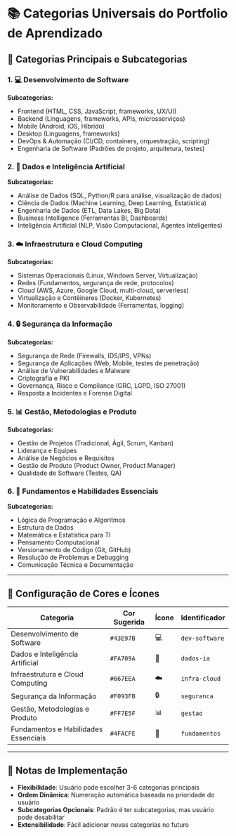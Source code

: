 # 📚 Categorias Universais do Portfolio de Aprendizado

## 🎯 Categorias Principais e Subcategorias

### 1. 💻 Desenvolvimento de Software
**Subcategorias:**
- Frontend (HTML, CSS, JavaScript, frameworks, UX/UI)
- Backend (Linguagens, frameworks, APIs, microsserviços)
- Mobile (Android, iOS, Híbrido)
- Desktop (Linguagens, frameworks)
- DevOps & Automação (CI/CD, containers, orquestração, scripting)
- Engenharia de Software (Padrões de projeto, arquitetura, testes)

### 2. 🤖 Dados e Inteligência Artificial
**Subcategorias:**
- Análise de Dados (SQL, Python/R para análise, visualização de dados)
- Ciência de Dados (Machine Learning, Deep Learning, Estatística)
- Engenharia de Dados (ETL, Data Lakes, Big Data)
- Business Intelligence (Ferramentas BI, Dashboards)
- Inteligência Artificial (NLP, Visão Computacional, Agentes Inteligentes)

### 3. ☁️ Infraestrutura e Cloud Computing
**Subcategorias:**
- Sistemas Operacionais (Linux, Windows Server, Virtualização)
- Redes (Fundamentos, segurança de rede, protocolos)
- Cloud (AWS, Azure, Google Cloud, multi-cloud, serverless)
- Virtualização e Contêineres (Docker, Kubernetes)
- Monitoramento e Observabilidade (Ferramentas, logging)

### 4. 🔒 Segurança da Informação
**Subcategorias:**
- Segurança de Rede (Firewalls, IDS/IPS, VPNs)
- Segurança de Aplicações (Web, Mobile, testes de penetração)
- Análise de Vulnerabilidades e Malware
- Criptografia e PKI
- Governança, Risco e Compliance (GRC, LGPD, ISO 27001)
- Resposta a Incidentes e Forense Digital

### 5. 📊 Gestão, Metodologias e Produto
**Subcategorias:**
- Gestão de Projetos (Tradicional, Ágil, Scrum, Kanban)
- Liderança e Equipes
- Análise de Negócios e Requisitos
- Gestão de Produto (Product Owner, Product Manager)
- Qualidade de Software (Testes, QA)

### 6. 🧠 Fundamentos e Habilidades Essenciais
**Subcategorias:**
- Lógica de Programação e Algoritmos
- Estrutura de Dados
- Matemática e Estatística para TI
- Pensamento Computacional
- Versionamento de Código (Git, GitHub)
- Resolução de Problemas e Debugging
- Comunicação Técnica e Documentação

---

## 🎨 Configuração de Cores e Ícones

| Categoria | Cor Sugerida | Ícone | Identificador |
|-----------|--------------|-------|---------------|
| Desenvolvimento de Software | `#43E97B` | 💻 | `dev-software` |
| Dados e Inteligência Artificial | `#FA709A` | 🤖 | `dados-ia` |
| Infraestrutura e Cloud Computing | `#667EEA` | ☁️ | `infra-cloud` |
| Segurança da Informação | `#F093FB` | 🔒 | `seguranca` |
| Gestão, Metodologias e Produto | `#FF7E5F` | 📊 | `gestao` |
| Fundamentos e Habilidades Essenciais | `#4FACFE` | 🧠 | `fundamentos` |

---

## 📝 Notas de Implementação

- **Flexibilidade**: Usuário pode escolher 3-6 categorias principais
- **Ordem Dinâmica**: Numeração automática baseada na prioridade do usuário
- **Subcategorias Opcionais**: Padrão é ter subcategorias, mas usuário pode desabilitar
- **Extensibilidade**: Fácil adicionar novas categorias no futuro

